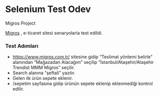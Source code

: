 # Selenium Test Odev
 Migros Project
 

 
[Migros](https://www.migros.com.tr/) , e-ticaret sitesi  senaryolarla test edildi.

### Test Adımları

- https://www.migros.com.tr/ sitesine gidip “Teslimat yöntemi belirle” alanından “Mağazadan
Alacağım” seçilip “İstanbul/Ataşehir/Ataşehir Trendist MMM Migros” seçilir.
- Search alanına “şeftali” yazılır.
- Gelen ilk ürün sepete eklenir.
- /sepetim sayfasına gidip ürünün sepete eklenip eklenmediği kontrol edilir.

